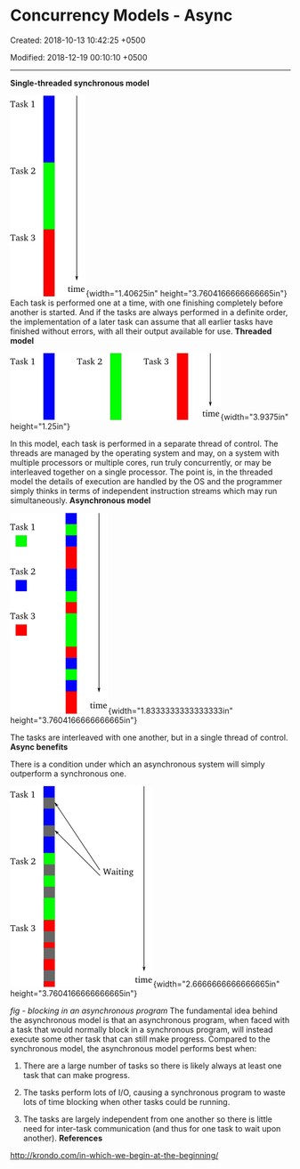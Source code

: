 # Concurrency Models - Async

Created: 2018-10-13 10:42:25 +0500

Modified: 2018-12-19 00:10:10 +0500

---

**Single-threaded synchronous model**

![Figure 1: the synchronous model](media/Concurrency-Models---Async-image1.png){width="1.40625in" height="3.7604166666666665in"}
Each task is performed one at a time, with one finishing completely before another is started. And if the tasks are always performed in a definite order, the implementation of a later task can assume that all earlier tasks have finished without errors, with all their output available for use.
**Threaded model**

![Figure 2: the threaded model](media/Concurrency-Models---Async-image2.png){width="3.9375in" height="1.25in"}

In this model, each task is performed in a separate thread of control. The threads are managed by the operating system and may, on a system with multiple processors or multiple cores, run truly concurrently, or may be interleaved together on a single processor. The point is, in the threaded model the details of execution are handled by the OS and the programmer simply thinks in terms of independent instruction streams which may run simultaneously.
**Asynchronous model**

![Figure 3: the asynchronous model](media/Concurrency-Models---Async-image3.png){width="1.8333333333333333in" height="3.7604166666666665in"}

The tasks are interleaved with one another, but in a single thread of control.
**Async benefits**

There is a condition under which an asynchronous system will simply outperform a synchronous one.

![Figure 4: blocking in a synchronous program](media/Concurrency-Models---Async-image4.png){width="2.6666666666666665in" height="3.7604166666666665in"}

*fig - blocking in an asynchronous program*
The fundamental idea behind the asynchronous model is that an asynchronous program, when faced with a task that would normally block in a synchronous program, will instead execute some other task that can still make progress.
Compared to the synchronous model, the asynchronous model performs best when:

1.  There are a large number of tasks so there is likely always at least one task that can make progress.

2.  The tasks perform lots of I/O, causing a synchronous program to waste lots of time blocking when other tasks could be running.

3.  The tasks are largely independent from one another so there is little need for inter-task communication (and thus for one task to wait upon another).
**References**

<http://krondo.com/in-which-we-begin-at-the-beginning/>

